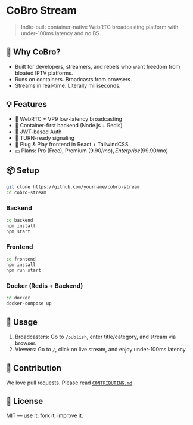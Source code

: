 # CoBro Stream

> Indie-built container-native WebRTC broadcasting platform with under-100ms latency and no BS.

## 🌟 Why CoBro?
- Built for developers, streamers, and rebels who want freedom from bloated IPTV platforms.
- Runs on containers. Broadcasts from browsers.
- Streams in real-time. Literally milliseconds.

## 💡 Features
- 🎥 WebRTC + VP9 low-latency broadcasting
- 🚢 Container-first backend (Node.js + Redis)
- 🔐 JWT-based Auth
- 📡 TURN-ready signaling
- 🧩 Plug & Play frontend in React + TailwindCSS
- 💵 Plans: Pro (Free), Premium ($9.90/mo), Enterprise ($99.90/mo)

## 📦 Setup

```bash
git clone https://github.com/yourname/cobro-stream
cd cobro-stream
```

### Backend
```bash
cd backend
npm install
npm start
```

### Frontend
```bash
cd frontend
npm install
npm run start
```

### Docker (Redis + Backend)
```bash
cd docker
docker-compose up
```

## 🚀 Usage
1. Broadcasters: Go to `/publish`, enter title/category, and stream via browser.
2. Viewers: Go to `/`, click on live stream, and enjoy under-100ms latency.

## 🤝 Contribution
We love pull requests. Please read [`CONTRIBUTING.md`](docs/CONTRIBUTING.md)

## 📜 License
MIT — use it, fork it, improve it.